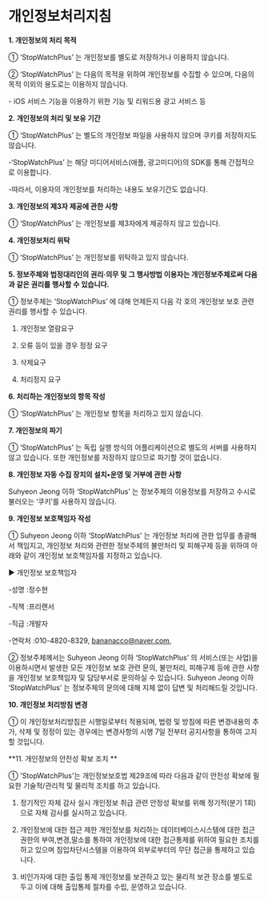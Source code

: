 # 개인정보처리지침

**1. 개인정보의 처리 목적** 

①  ‘StopWatchPlus’ 는 개인정보를 별도로 저장하거나 이용하지 않습니다.

②   ‘StopWatchPlus’ 는 다음의 목적을 위하여 개인정보를 수집할 수 있으며, 다음의 목적 이외의 용도로는 이용하지 않습니다.

\- iOS 서비스 기능을 이용하기 위한 기능 및 리워드용 광고 서비스 등



**2. 개인정보의 처리 및 보유 기간**

①  ‘StopWatchPlus’ 는 별도의 개인정보 파일을 사용하지 않으며 쿠키를 저장하지도 않습니다.

-‘StopWatchPlus’ 는 해당 미디어서비스(애플, 광고미디어)의 SDK를 통해 간접적으로 이용합니다.

-따라서, 이용자의 개인정보를 처리하는 내용도 보유기간도 없습니다.



**3. 개인정보의 제3자 제공에 관한 사항**

①  ‘StopWatchPlus’ 는 개인정보를 제3자에게 제공하지 않고 있습니다.



**4. 개인정보처리 위탁**

①  ‘StopWatchPlus’ 는 개인정보를 위탁하고 있지 않습니다.



**5. 정보주체와 법정대리인의 권리·의무 및 그 행사방법 이용자는 개인정보주체로써 다음과 같은 권리를 행사할 수 있습니다.**

① 정보주체는  ‘StopWatchPlus’ 에 대해 언제든지 다음 각 호의 개인정보 보호 관련 권리를 행사할 수 있습니다.

1) 개인정보 열람요구

2) 오류 등이 있을 경우 정정 요구

3) 삭제요구

4) 처리정지 요구



**6. 처리하는 개인정보의 항목 작성**

① ‘StopWatchPlus’ 는 개인정보 항목을 처리하고 있지 않습니다.



**7. 개인정보의 파기**

①  ‘StopWatchPlus’ 는 독립 실행 방식의 어플리케이션으로 별도의 서버를 사용하지 않고 있습니다. 또한 개인정보를 저장하지 않으므로 파기할 것이 없습니다.



**8. 개인정보 자동 수집 장치의 설치•운영 및 거부에 관한 사항**

Suhyeon Jeong  이하  ‘StopWatchPlus’ 는 정보주체의 이용정보를 저장하고 수시로 불러오는 ‘쿠키’를 사용하지 않습니다.



**9. 개인정보 보호책임자 작성**

① Suhyeon Jeong  이하  ‘StopWatchPlus’ 는 개인정보 처리에 관한 업무를 총괄해서 책임지고, 개인정보 처리와 관련한 정보주체의 불만처리 및 피해구제 등을 위하여 아래와 같이 개인정보 보호책임자를 지정하고 있습니다.

▶ 개인정보 보호책임자

-성명 :정수현

-직책 :프리랜서

-직급 :개발자

-연락처 :010-4820-8329, bananacco@naver.com,

② 정보주체께서는  Suhyeon Jeong  이하  ‘StopWatchPlus’ 의 서비스(또는 사업)을 이용하시면서 발생한 모든 개인정보 보호 관련 문의, 불만처리, 피해구제 등에 관한 사항을 개인정보 보호책임자 및 담당부서로 문의하실 수 있습니다.  Suhyeon Jeong  이하  ‘StopWatchPlus’ 는 정보주체의 문의에 대해 지체 없이 답변 및 처리해드릴 것입니다.



**10. 개인정보 처리방침 변경**

① 이 개인정보처리방침은 시행일로부터 적용되며, 법령 및 방침에 따른 변경내용의 추가, 삭제 및 정정이 있는 경우에는 변경사항의 시행 7일 전부터 공지사항을 통하여 고지할 것입니다.



**11. 개인정보의 안전성 확보 조치 **

① 'StopWatchPlus'는 개인정보보호법 제29조에 따라 다음과 같이 안전성 확보에 필요한 기술적/관리적 및 물리적 조치를 하고 있습니다.

1) 정기적인 자체 감사 실시
개인정보 취급 관련 안정성 확보를 위해 정기적(분기 1회)으로 자체 감사를 실시하고 있습니다.

2) 개인정보에 대한 접근 제한
개인정보를 처리하는 데이터베이스시스템에 대한 접근권한의 부여,변경,말소를 통하여 개인정보에 대한 접근통제를 위하여 필요한 조치를 하고 있으며 침입차단시스템을 이용하여 외부로부터의 무단 접근을 통제하고 있습니다.

3) 비인가자에 대한 출입 통제
개인정보를 보관하고 있는 물리적 보관 장소를 별도로 두고 이에 대해 출입통제 절차를 수립, 운영하고 있습니다.